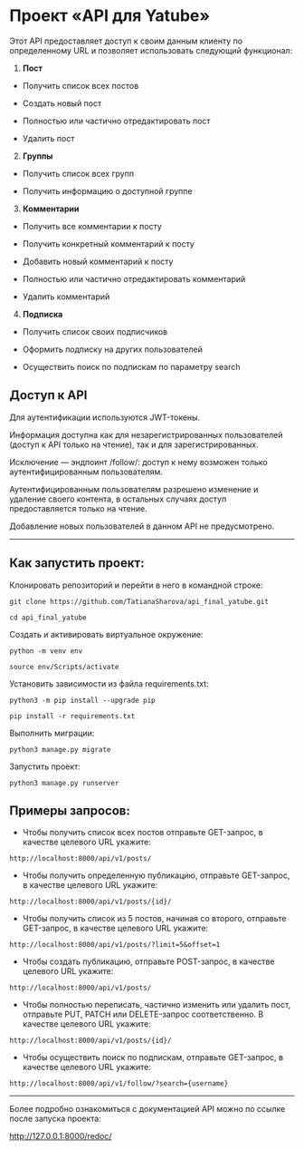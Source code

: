 **Проект «API для Yatube»**
===========
Этот API предоставляет доступ к своим данным клиенту по определенному URL и позволяет использовать следующий функционал:

1. **Пост**

- Получить список всех постов

- Создать новый пост

- Полностью или частично отредактировать пост

- Удалить пост

2. **Группы**

- Получить список всех групп

- Получить информацию о доступной группе

3. **Комментарии**

- Получить все комментарии к посту

- Получить конкретный комментарий к посту

- Добавить новый комментарий к посту

- Полностью или частично отредактировать комментарий

- Удалить комментарий

4. **Подписка**

- Получить список своих подписчиков

- Оформить подписку на других пользователей
  
- Осуществить поиск по подпискам по параметру search

**Доступ к API**
-----------
Для аутентификации используются JWT-токены.

Информация доступна как для незарегистрированных пользователей (доступ к API только на чтение), так и для зарегистрированных.

Исключение — эндпоинт /follow/: доступ к нему возможен только аутентифицированным пользователям.

Аутентифицированным пользователям разрешено изменение и удаление своего контента, в остальных случаях доступ предоставляется только на чтение.

Добавление новых пользователей в данном API не предусмотрено.
____
**Как запустить проект:**
-----------
Клонировать репозиторий и перейти в него в командной строке:

```
git clone https://github.com/TatianaSharova/api_final_yatube.git
```
```
cd api_final_yatube
```

Cоздать и активировать виртуальное окружение:
```
python -m venv env
```
```
source env/Scripts/activate
```
Установить зависимости из файла requirements.txt:
```
python3 -m pip install --upgrade pip
```
```
pip install -r requirements.txt
```
Выполнить миграции:
```
python3 manage.py migrate
```
Запустить проект:
```
python3 manage.py runserver
```

**Примеры запросов:**
-----------
- Чтобы получить список всех постов отправьте GET-запрос, в качестве целевого URL укажите:
```
http://localhost:8000/api/v1/posts/
```
- Чтобы получить определенную публикацию, отправьте GET-запрос, в качестве целевого URL укажите:
```
http://localhost:8000/api/v1/posts/{id}/
```
- Чтобы получить список из 5 постов, начиная со второго, отправьте GET-запрос, в качестве целевого URL укажите:
```
http://localhost:8000/api/v1/posts/?limit=5&offset=1
```
- Чтобы создать публикацию, отправьте POST-запрос, в качестве целевого URL укажите:
```
http://localhost:8000/api/v1/posts/
```
- Чтобы полностью переписать, частично изменить или удалить пост, отправьте PUT, PATCH или DELETE-запрос соответственно. В качестве целевого URL укажите:
```
http://localhost:8000/api/v1/posts/{id}/
```
- Чтобы осуществить поиск по подпискам, отправьте GET-запрос, в качестве целевого URL укажите:
```
http://localhost:8000/api/v1/follow/?search={username}
```
____

Более подробно ознакомиться с документацией API можно по ссылке после запуска проекта:

http://127.0.0.1:8000/redoc/